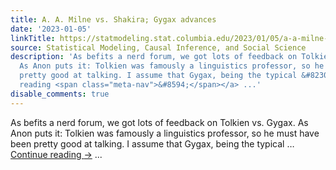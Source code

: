 ```yaml
---
title: A. A. Milne vs. Shakira; Gygax advances
date: '2023-01-05'
linkTitle: https://statmodeling.stat.columbia.edu/2023/01/05/a-a-milne-vs-shakira-gygax-advances/
source: Statistical Modeling, Causal Inference, and Social Science
description: 'As befits a nerd forum, we got lots of feedback on Tolkien vs. Gygax.
  As Anon puts it: Tolkien was famously a linguistics professor, so he must have been
  pretty good at talking. I assume that Gygax, being the typical &#8230; <a href="https://statmodeling.stat.columbia.edu/2023/01/05/a-a-milne-vs-shakira-gygax-advances/">Continue
  reading <span class="meta-nav">&#8594;</span></a> ...'
disable_comments: true
---
```

As befits a nerd forum, we got lots of feedback on Tolkien vs. Gygax. As Anon puts it: Tolkien was famously a linguistics professor, so he must have been pretty good at talking. I assume that Gygax, being the typical &#8230; <a href="https://statmodeling.stat.columbia.edu/2023/01/05/a-a-milne-vs-shakira-gygax-advances/">Continue reading <span class="meta-nav">&#8594;</span></a> ...